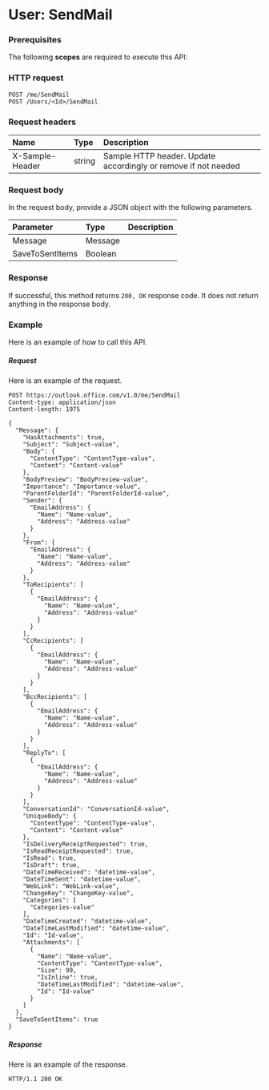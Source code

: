 # User: SendMail


### Prerequisites
The following **scopes** are required to execute this API: 
### HTTP request
<!-- { "blockType": "ignored" } -->
```http
POST /me/SendMail
POST /Users/<Id>/SendMail

```
### Request headers
| Name       | Type | Description|
|:---------------|:--------|:----------|
| X-Sample-Header  | string  | Sample HTTP header. Update accordingly or remove if not needed|

### Request body
In the request body, provide a JSON object with the following parameters.

| Parameter	   | Type	|Description|
|:---------------|:--------|:----------|
|Message|Message||
|SaveToSentItems|Boolean||

### Response
If successful, this method returns `200, OK` response code. It does not return anything in the response body.

### Example
Here is an example of how to call this API.
##### Request
Here is an example of the request.
<!-- {
  "blockType": "request",
  "name": "user_sendmail"
}-->
```http
POST https://outlook.office.com/v1.0/me/SendMail
Content-type: application/json
Content-length: 1975

{
  "Message": {
    "HasAttachments": true,
    "Subject": "Subject-value",
    "Body": {
      "ContentType": "ContentType-value",
      "Content": "Content-value"
    },
    "BodyPreview": "BodyPreview-value",
    "Importance": "Importance-value",
    "ParentFolderId": "ParentFolderId-value",
    "Sender": {
      "EmailAddress": {
        "Name": "Name-value",
        "Address": "Address-value"
      }
    },
    "From": {
      "EmailAddress": {
        "Name": "Name-value",
        "Address": "Address-value"
      }
    },
    "ToRecipients": [
      {
        "EmailAddress": {
          "Name": "Name-value",
          "Address": "Address-value"
        }
      }
    ],
    "CcRecipients": [
      {
        "EmailAddress": {
          "Name": "Name-value",
          "Address": "Address-value"
        }
      }
    ],
    "BccRecipients": [
      {
        "EmailAddress": {
          "Name": "Name-value",
          "Address": "Address-value"
        }
      }
    ],
    "ReplyTo": [
      {
        "EmailAddress": {
          "Name": "Name-value",
          "Address": "Address-value"
        }
      }
    ],
    "ConversationId": "ConversationId-value",
    "UniqueBody": {
      "ContentType": "ContentType-value",
      "Content": "Content-value"
    },
    "IsDeliveryReceiptRequested": true,
    "IsReadReceiptRequested": true,
    "IsRead": true,
    "IsDraft": true,
    "DateTimeReceived": "datetime-value",
    "DateTimeSent": "datetime-value",
    "WebLink": "WebLink-value",
    "ChangeKey": "ChangeKey-value",
    "Categories": [
      "Categories-value"
    ],
    "DateTimeCreated": "datetime-value",
    "DateTimeLastModified": "datetime-value",
    "Id": "Id-value",
    "Attachments": [
      {
        "Name": "Name-value",
        "ContentType": "ContentType-value",
        "Size": 99,
        "IsInline": true,
        "DateTimeLastModified": "datetime-value",
        "Id": "Id-value"
      }
    ]
  },
  "SaveToSentItems": true
}
```

##### Response
Here is an example of the response.
<!-- {
  "blockType": "response",
  "truncated": false,
  "@odata.type": "microsoft.graph.none"
} -->
```http
HTTP/1.1 200 OK
```

<!-- uuid: 8fcb5dbc-d5aa-4681-8e31-b001d5168d79
2015-10-25 14:57:30 UTC -->
<!-- {
  "type": "#page.annotation",
  "description": "User: SendMail",
  "keywords": "",
  "section": "documentation",
  "tocPath": ""
}-->
